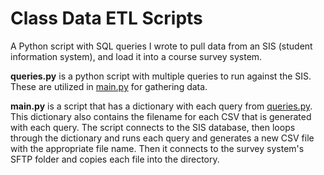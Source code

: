 # Class Data ETL Scripts
 A Python script with SQL queries I wrote to pull data from an SIS (student information system), and load it into a course survey system.
 
**queries.py** is a python script with multiple queries to run against the SIS. These are utilized in <u>main.py</u> for gathering data.

**main.py** is a script that has a dictionary with each query from <u>queries.py</u>. This dictionary also contains the filename for each CSV that is generated with each query. The script connects to the SIS database, then loops through the dictionary and runs each query and generates a new CSV file with the appropriate file name. Then it connects to the survey system's SFTP folder and copies each file into the directory.

